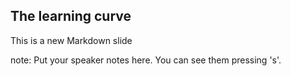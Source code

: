 ##  The learning curve

This is a new Markdown slide

note:
    Put your speaker notes here.
    You can see them pressing 's'.
